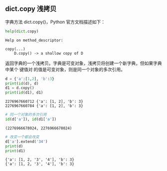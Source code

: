 ## dict.copy 浅拷贝

字典方法 dict.copy()，Python 官方文档描述如下：


```python
help(dict.copy)
```

    Help on method_descriptor:
    
    copy(...)
        D.copy() -> a shallow copy of D
    
    

返回字典的一个浅拷贝。字典是可变对象，浅拷贝将创建一个新字典，但如果字典中某个 键值对 的值是可变对象，则是同一个对象的多次引用。


```python
d = {'a':[1,2], 'b':3}
print(id(d), d)
d1 = d.copy()
print(id(d1), d1)
```

    2276967660712 {'a': [1, 2], 'b': 3}
    2276967660784 {'a': [1, 2], 'b': 3}
    


```python
# 同一个对象的多次引用
id(d['a']), id(d1['a'])
```




    (2276966678024, 2276966678024)




```python
# 改变一个都会改变
d['a'].extend('34')
print(d)
print(d1)
```

    {'a': [1, 2, '3', '4'], 'b': 3}
    {'a': [1, 2, '3', '4'], 'b': 3}
    
